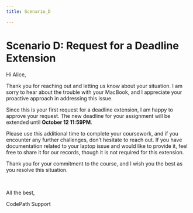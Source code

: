 ```yaml
---
title: Scenario_D

---
```


# Scenario D: Request for a Deadline Extension

Hi Alice,

Thank you for reaching out and letting us know about your situation. I am sorry to hear about the trouble with your MacBook, and I appreciate your proactive approach in addressing this issue.

Since this is your first request for a deadline extension, I am happy to approve your request. The new deadline for your assignment will be extended until **October 12 11:59PM**.

Please use this additional time to complete your coursework, and if you encounter any further challenges, don’t hesitate to reach out. If you have documentation related to your laptop issue and would like to provide it, feel free to share it for our records, though it is not required for this extension.

Thank you for your commitment to the course, and I wish you the best as you resolve this situation.


<br>

All the best,

CodePath Support

